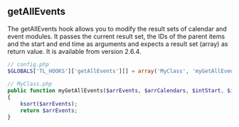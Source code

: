 getAllEvents
------------

The getAllEvents hook allows you to modify the result sets of calendar and event modules. It passes the current result set, the IDs of the parent items and the start and end time as arguments and expects a result set (array) as return value. It is available from version 2.6.4.

```php
// config.php
$GLOBALS['TL_HOOKS']['getAllEvents'][] = array('MyClass', 'myGetAllEvents');
 
// MyClass.php
public function myGetAllEvents($arrEvents, $arrCalendars, $intStart, $intEnd, Module $objModule)
{
    ksort($arrEvents);
    return $arrEvents;
}
``` 
